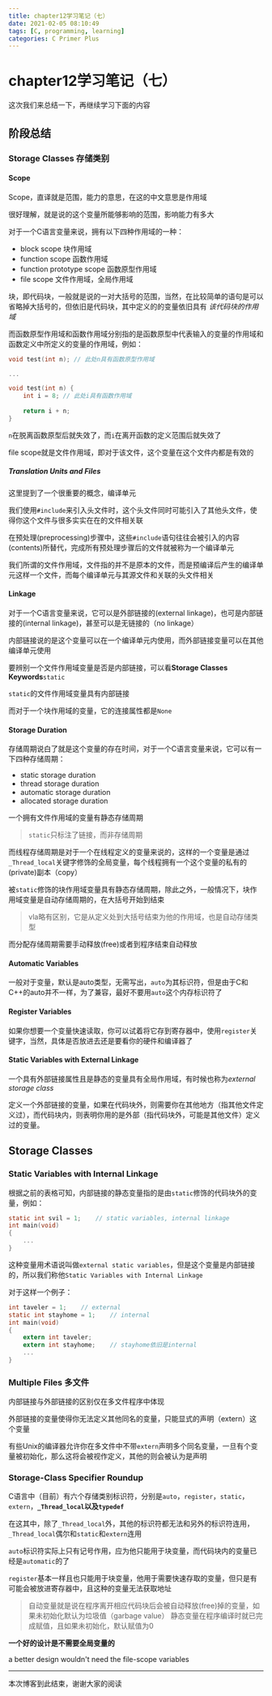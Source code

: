 ```yaml
---
title: chapter12学习笔记（七）
date: 2021-02-05 08:10:49
tags: [C, programming, learning]
categories: C Primer Plus
---
```


# chapter12学习笔记（七）

这次我们来总结一下，再继续学习下面的内容

<!--more-->

## 阶段总结

### Storage Classes 存储类别

#### Scope

Scope，直译就是范围，能力的意思，在这的中文意思是作用域

很好理解，就是说的这个变量所能够影响的范围，影响能力有多大

对于一个C语言变量来说，拥有以下四种作用域的一种：

- block scope 块作用域
- function scope 函数作用域
- function prototype scope 函数原型作用域
- file scope 文件作用域，全局作用域

块，即代码块，一般就是说的一对大括号的范围，当然，在比较简单的语句是可以省略掉大括号的，但依旧是代码块，其中定义的的变量依旧具有 *该代码块的作用域*

而函数原型作用域和函数作用域分别指的是函数原型中代表输入的变量的作用域和函数定义中所定义的变量的作用域，例如：

```c
void test(int n); // 此处n具有函数原型作用域

...

void test(int n) {
    int i = 8; // 此处i具有函数作用域
    
    return i + n;
}
```

`n`在脱离函数原型后就失效了，而`i`在离开函数的定义范围后就失效了

file scope就是文件作用域，即对于该文件，这个变量在这个文件内都是有效的

##### Translation Units and Files

这里提到了一个很重要的概念，编译单元

我们使用`#include`来引入头文件时，这个头文件同时可能引入了其他头文件，使得你这个文件与很多实实在在的文件相关联

在预处理(preprocessing)步骤中，这些`#include`语句往往会被引入的内容(contents)所替代，完成所有预处理步骤后的文件就被称为一个编译单元

我们所谓的文件作用域，文件指的并不是原本的文件，而是预编译后产生的编译单元这样一个文件，而每个编译单元与其源文件和关联的头文件相关

#### Linkage

对于一个C语言变量来说，它可以是外部链接的(external linkage)，也可是内部链接的(internal linkage)，甚至可以是无链接的（no linkage）

内部链接说的是这个变量可以在一个编译单元内使用，而外部链接变量可以在其他编译单元使用

要辨别一个文件作用域变量是否是内部链接，可以看**Storage Classes Keywords**`static`

`static`的文件作用域变量具有内部链接

而对于一个块作用域的变量，它的连接属性都是`None`

#### Storage Duration

存储周期说白了就是这个变量的存在时间，对于一个C语言变量来说，它可以有一下四种存储周期：

- static storage duration
- thread storage duration
- automatic storage duration
- allocated storage duration

一个拥有文件作用域的变量有静态存储周期

> `static`只标注了链接，而非存储周期

而线程存储周期是对于一个在线程定义的变量来说的，这样的一个变量是通过`_Thread_local`关键字修饰的全局变量，每个线程拥有一个这个变量的私有的(private)副本（copy）

被`static`修饰的块作用域变量具有静态存储周期，除此之外，一般情况下，块作用域变量是自动存储周期的，在大括号开始到结束

> vla略有区别，它是从定义处到大括号结束为他的作用域，也是自动存储类型

而分配存储周期需要手动释放(free)或者到程序结束自动释放

#### Automatic Variables

一般对于变量，默认是auto类型，无需写出，`auto`为其标识符，但是由于C和C++的auto并不一样，为了兼容，最好不要用`auto`这个内存标识符了

#### Register Variables

如果你想要一个变量快速读取，你可以试着将它存到寄存器中，使用`register`关键字，当然，具体是否放进去还是要看你的硬件和编译器了

#### Static Variables with External Linkage

一个具有外部链接属性且是静态的变量具有全局作用域，有时候也称为*external storage class*

定义一个外部链接的变量，如果在代码块外，则需要你在其他地方（指其他文件定义过），而代码块内，则表明你用的是外部（指代码块外，可能是其他文件）定义过的变量。

## Storage Classes

### Static Variables with Internal Linkage

根据之前的表格可知，内部链接的静态变量指的是由`static`修饰的代码块外的变量，例如：
```c
static int svil = 1;    // static variables, internal linkage
int main(void) 
{
    ...
}
```

这种变量用术语说叫做`external static variables`，但是这个变量是内部链接的，所以我们称他`Static Variables with Internal Linkage`

对于这样一个例子：
```c
int taveler = 1;    // external
static int stayhome = 1;    // internal
int main(void)
{
    extern int taveler;
    extern int stayhome;    // stayhome依旧是internal
    ...
}
```

### Multiple Files 多文件

内部链接与外部链接的区别仅在多文件程序中体现

外部链接的变量使得你无法定义其他同名的变量，只能显式的声明（extern）这个变量

有些Unix的编译器允许你在多文件中不带`extern`声明多个同名变量，一旦有个变量被初始化，那么这将会被视作定义，其他的则会被认为是声明

### Storage-Class Specifier Roundup

C语言中（目前）有六个存储类别标识符，分别是`auto`，`register`，`static`，`extern`，**`_Thread_local`**以及<mark>**`typedef`**</mark>

在这其中，除了`_Thread_local`外，其他的标识符都无法和另外的标识符连用，`_Thread_local`偶尔和`static`和`extern`连用

`auto`标识符实际上只有记号作用，应为他只能用于块变量，而代码块内的变量已经是`automatic`的了

`register`基本一样且也只能用于块变量，他用于需要快速存取的变量，但只是有可能会被放进寄存器中，且这种的变量无法获取地址

> 自动变量就是说在程序离开相应代码块后会被自动释放(free)掉的变量，如果未初始化默认为垃圾值（garbage value）
> 静态变量在程序编译时就已完成赋值，且如果未初始化，默认赋值为0

**一个好的设计是不需要全局变量的**

a better design wouldn't need the file-scope variables

---
本次博客到此结束，谢谢大家的阅读
